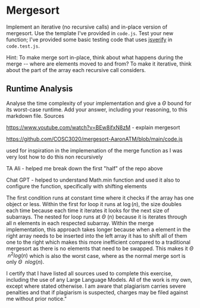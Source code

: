 # Mergesort

Implement an iterative (no recursive calls) and in-place version of mergesort.
Use the template I've provided in `code.js`. Test your new function; I've
provided some basic testing code that uses
[jsverify](https://jsverify.github.io/) in `code.test.js`.

Hint: To make merge sort in-place, think about what happens during the merge --
where are elements moved to and from? To make it iterative, think about the
part of the array each recursive call considers.

## Runtime Analysis

Analyse the time complexity of your implementation and give a $\Theta$ bound for
its worst-case runtime. Add your answer, including your reasoning, to this
markdown file.
Sources 

https://www.youtube.com/watch?v=BEw8ifxN8zM - explain mergesort 

https://github.com/COSC3020/mergesort-AaronATM/blob/main/code.js

used for inspiration in the implemenation of the merge function as I was very lost how to do this non recursively

TA Ali - helped me break down the first "half" of the repo above

Chat GPT - helped to understand Math.min function and used it also to configure the function, specifically with shifting elements


The first condition runs at constant time where it checks if the array has one object or less. Within the first for loop it runs at $\log(n)$, the size doubles each time because each time it iterates it looks for the next size of subarrays. The nested for loop runs at $\Theta$ (n) because it is iterates through all n elements in each respected subarray. Within the merge implementation, this approach takes longer because when a element in the right array needs to be inserted into the left array it has to shift all of them one to the right which makes this more inefficient compared to a traditional mergesort as there is no elements that need to be swapped. This makes it $\Theta$ $\ n^2 log(n)$ which is also the worst case, where as the normal merge sort is only  $\Theta$ $\ nlog(n)$. 





I certify that I have listed all sources used to complete this exercise, including the use of any Large Language Models. All of the work is my own, except where stated otherwise. I am aware that plagiarism carries severe penalties and that if plagiarism is suspected, charges may be filed against me without prior notice."
